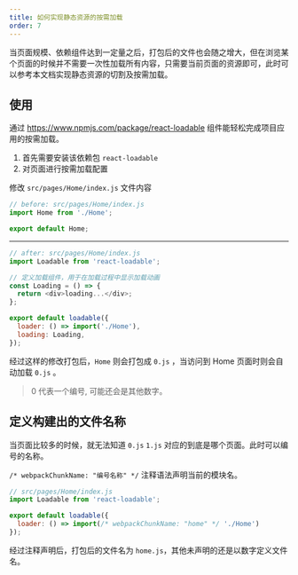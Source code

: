 ```yaml
---
title: 如何实现静态资源的按需加载
order: 7
---
```


当页面规模、依赖组件达到一定量之后，打包后的文件也会随之增大，但在浏览某个页面的时候并不需要一次性加载所有内容，只需要当前页面的资源即可，此时可以参考本文档实现静态资源的切割及按需加载。

## 使用

通过 <https://www.npmjs.com/package/react-loadable> 组件能轻松完成项目应用的按需加载。

1. 首先需要安装该依赖包 `react-loadable`
2. 对页面进行按需加载配置

修改 `src/pages/Home/index.js` 文件内容

```js
// before: src/pages/Home/index.js
import Home from './Home';

export default Home;
```

---

```js
// after: src/pages/Home/index.js
import Loadable from 'react-loadable';

// 定义加载组件，用于在加载过程中显示加载动画
const Loading = () => {
  return <div>loading...</div>;
};

export default loadable({
  loader: () => import('./Home'),
  loading: Loading,
});
```

经过这样的修改打包后，`Home` 则会打包成 `0.js` ，当访问到 Home 页面时则会自动加载 `0.js` 。

> 0 代表一个编号, 可能还会是其他数字。

## 定义构建出的文件名称

当页面比较多的时候，就无法知道 `0.js` `1.js` 对应的到底是哪个页面。此时可以编号的名称。

`/* webpackChunkName: "编号名称" */` 注释语法声明当前的模块名。

```js
// src/pages/Home/index.js
import Loadable from 'react-loadable';

export default loadable({
  loader: () => import(/* webpackChunkName: "home" */ './Home')
});
```

经过注释声明后，打包后的文件名为 `home.js`，其他未声明的还是以数字定义文件名。